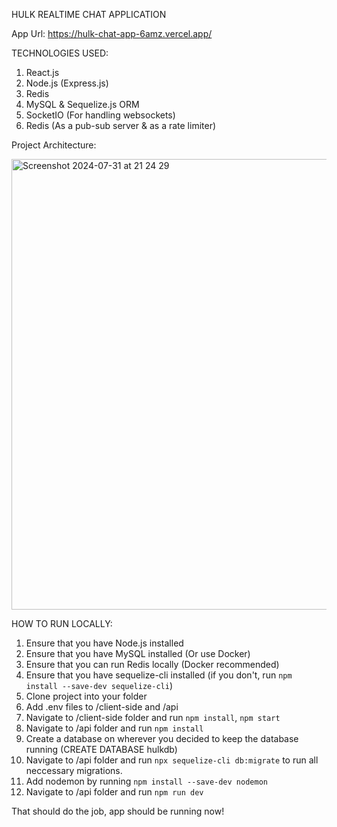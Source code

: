 HULK REALTIME CHAT APPLICATION

App Url: https://hulk-chat-app-6amz.vercel.app/




TECHNOLOGIES USED:
1. React.js
2. Node.js (Express.js)
3. Redis
4. MySQL & Sequelize.js ORM
5. SocketIO (For handling websockets)
6. Redis (As a pub-sub server & as a rate limiter)

Project Architecture:


<img width="721" alt="Screenshot 2024-07-31 at 21 24 29" src="https://github.com/user-attachments/assets/42dfc594-aa42-41b3-8b53-aff3bcbee866">




HOW TO RUN LOCALLY:

1. Ensure that you have Node.js installed
2. Ensure that you have MySQL installed (Or use Docker)
3. Ensure that you can run Redis locally (Docker recommended)
4. Ensure that you have sequelize-cli installed (if you don't, run `npm install --save-dev sequelize-cli`)
5. Clone project into your folder
6. Add .env files to /client-side and /api
7. Navigate to /client-side folder and run `npm install`, `npm start`
8. Navigate to /api folder and run `npm install`
9. Create a database on wherever you decided to keep the database running (CREATE DATABASE hulkdb)
10. Navigate to /api folder and run `npx sequelize-cli db:migrate`  to run all neccessary migrations.
11. Add nodemon by running `npm install --save-dev nodemon`
12. Navigate to /api folder and run `npm run dev`

That should do the job, app should be running now!
